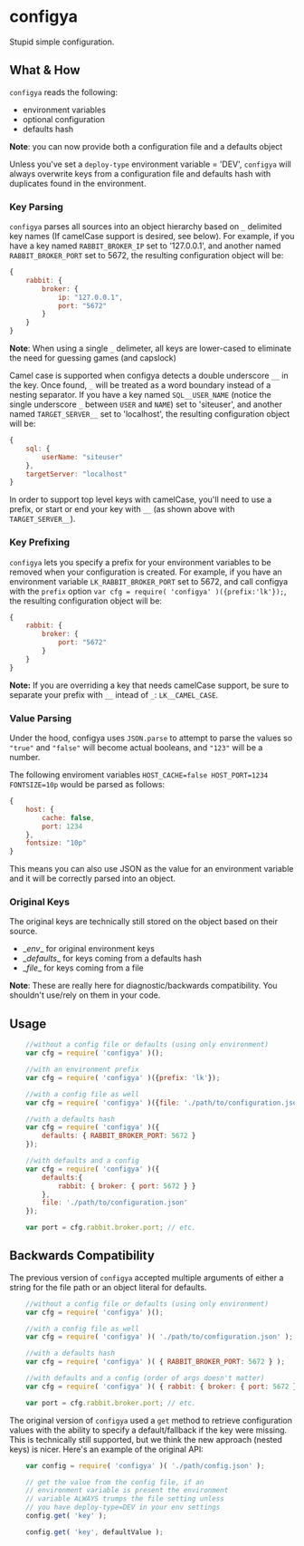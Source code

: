 # configya
Stupid simple configuration.

## What & How
`configya` reads the following:
 * environment variables
 * optional configuration
 * defaults hash

**Note**: you can now provide both a configuration file and a defaults object

Unless you've set a `deploy-type` environment variable = 'DEV', `configya` will always overwrite keys from a configuration file and defaults hash with duplicates found in the environment.

### Key Parsing
`configya` parses all sources into an object hierarchy based on `_` delimited key names (If camelCase support is desired, see below). For example, if you have a key named `RABBIT_BROKER_IP` set to '127.0.0.1', and another named `RABBIT_BROKER_PORT` set to 5672, the resulting configuration object will be:

```javascript
{
	rabbit: {
		broker: {
			ip: "127.0.0.1",
			port: "5672"
		}
	}
}
```
**Note**: When using a single `_` delimeter, all keys are lower-cased to eliminate the need for guessing games (and capslock)

Camel case is supported when configya detects a double underscore `__` in the key. Once found, `_` will be treated as a word boundary instead of a nesting separator. If you have a key named `SQL__USER_NAME` (notice the single underscore `_` between `USER` and `NAME`) set to 'siteuser', and another named `TARGET_SERVER__` set to 'localhost', the resulting configuration object will be:

```javascript
{
    sql: {
        userName: "siteuser"
    },
    targetServer: "localhost"
}
```

In order to support top level keys with camelCase, you'll need to use a prefix, or start or end your key with `__` (as shown above with `TARGET_SERVER__`).

### Key Prefixing
`configya` lets you specify a prefix for your environment variables to be removed when your configuration is created. For example, if you have an environment variable `LK_RABBIT_BROKER_PORT` set to 5672, and call configya with the `prefix` option `var cfg = require( 'configya' )({prefix:'lk'});`, the resulting configuration object will be:
```javascript
{
    rabbit: {
        broker: {
            port: "5672"
        }
    }
}
```

**Note:** If you are overriding a key that needs camelCase support, be sure to separate your prefix with `__` intead of `_`: `LK__CAMEL_CASE`.

### Value Parsing

Under the hood, configya uses `JSON.parse` to attempt to parse the values so `"true"` and `"false"` will become actual booleans, and `"123"` will be a number.

The following enviroment variables `HOST_CACHE=false HOST_PORT=1234 FONTSIZE=10p` would be parsed as follows:

```javascript
{
    host: {
        cache: false,
        port: 1234
    },
    fontsize: "10p"
}
```

This means you can also use JSON as the value for an environment variable and it will be correctly parsed into an object.

### Original Keys
The original keys are technically still stored on the object based on their source.
 * \__env__ for original environment keys
 * \__defaults__ for keys coming from a defaults hash
 * \__file__ for keys coming from a file

**Note**: These are really here for diagnostic/backwards compatibility. You shouldn't use/rely on them in your code.

## Usage

```javascript
	//without a config file or defaults (using only environment)
	var cfg = require( 'configya' )();

    //with an environment prefix
    var cfg = require( 'configya' )({prefix: 'lk'});

	//with a config file as well
	var cfg = require( 'configya' )({file: './path/to/configuration.json'});

	//with a defaults hash
	var cfg = require( 'configya' )({
        defaults: { RABBIT_BROKER_PORT: 5672 }
    });

	//with defaults and a config
	var cfg = require( 'configya' )({
        defaults:{
            rabbit: { broker: { port: 5672 } }
        },
        file: './path/to/configuration.json'
    });

	var port = cfg.rabbit.broker.port; // etc.
```

## Backwards Compatibility
The previous version of `configya` accepted multiple arguments of either a string for the file path or an object literal for defaults.
 ```javascript
     //without a config file or defaults (using only environment)
     var cfg = require( 'configya' )();

     //with a config file as well
     var cfg = require( 'configya' )( './path/to/configuration.json' );

     //with a defaults hash
     var cfg = require( 'configya' )( { RABBIT_BROKER_PORT: 5672 } );

     //with defaults and a config (order of args doesn't matter)
     var cfg = require( 'configya' )( { rabbit: { broker: { port: 5672 } } }, './path/to/configuration.json' );

     var port = cfg.rabbit.broker.port; // etc.
 ```

The original version of `configya` used a `get` method to retrieve configuration values with the ability to specify a default/fallback if the key were missing. This is technically still supported, but we think the new approach (nested keys) is nicer. Here's an example of the original API:

```javascript
	var config = require( 'configya' )( './path/config.json' );

	// get the value from the config file, if an
	// environment variable is present the environment
	// variable ALWAYS trumps the file setting unless
	// you have deploy-type=DEV in your env settings
	config.get( 'key' );

	config.get( 'key', defaultValue );
```
